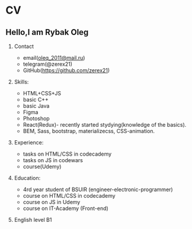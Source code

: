 # CV #
## Hello,I am Rybak Oleg ##
1. Contact
   * email(oleq_2011@mail.ru)
   * telegram(@zerex21)
   * GitHub(https://github.com/zerex21)

2. Skills:
   * HTML+CSS+JS
   * basic C++
   * basic Java
   * Figma
   * Photoshop
   * React(Redux)- recently started stydying(knowledge of the basics).
   * BEM, Sass, bootstrap, materializecss, CSS-animation.

3. Experience:
   * tasks on HTML/CSS in codecademy
   * tasks on JS in codewars
   * course(Udemy)

4. Education: 
   * 4rd year student of BSUIR (engineer-electronic-programmer)
   * course on HTML/CSS in codecademy
   * course on JS in Udemy
   * course on IT-Academy (Front-end)

5. English level B1

